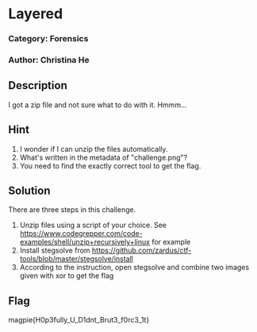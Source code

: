 # Layered
### Category: Forensics
### Author: Christina He

## Description
I got a zip file and not sure what to do with it. Hmmm...



## Hint
1. I wonder if I can unzip the files automatically.
2. What's written in the metadata of "challenge.png"?
3. You need to find the exactly correct tool to get the flag.

## Solution
There are three steps in this challenge.
1. Unzip files using a script of your choice. See https://www.codegrepper.com/code-examples/shell/unzip+recursively+linux for example
2. Install stegsolve from https://github.com/zardus/ctf-tools/blob/master/stegsolve/install
3. According to the instruction, open stegsolve and combine two images given with xor to get the flag

## Flag
magpie{H0p3fully_U_D1dnt_Brut3_f0rc3_1t}
